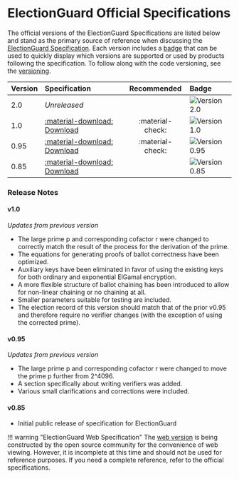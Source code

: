 # ElectionGuard Official Specifications 

The official versions of the ElectionGuard Specifications are listed below and stand as the primary source of reference when discussing the [ElectionGuard Specification]. Each version includes a [badge] that can be used to quickly display which versions are supported or used by products following the specification. To follow along with the code versioning, see the [versioning].


Version | Specification                                  | Recommended      | Badge       
:------ |:-----------------------------------------------|:----------------:| :-----------
2.0     | _Unreleased_                                   |                  | ![Version 2.0][badge-2.0]
1.0     | [:material-download: Download][spec-1.0]       | :material-check: | ![Version 1.0][badge-1.0]
0.95    | [:material-download: Download][spec-0.95]      | :material-check: | ![Version 0.95][badge-0.95]
0.85    | [:material-download: Download][spec-0.85]      |                  | ![Version 0.85][badge-0.85]


### Release Notes

#### v1.0

_Updates from previous version_

- The large prime p and corresponding cofactor r were changed to correctly match the result of the process for the derivation of the prime.
- The equations for generating proofs of ballot correctness have been optimized.
- Auxiliary keys have been eliminated in favor of using the existing keys for both ordinary and exponential ElGamal encryption.
- A more flexible structure of ballot chaining has been introduced to allow for non-linear chaining or no chaining at all.
- Smaller parameters suitable for testing are included.
- The election record of this version should match that of the prior v0.95 and therefore require no verifier changes (with the exception of using the corrected prime).

#### v0.95

_Updates from previous version_

- The large prime p and corresponding cofactor r were changed to move the prime p further from 2^4096.
- A section specifically about writing verifiers was added.
- Various small clarifications and corrections were included.
 

#### v0.85

- Initial public release of specification for ElectionGuard

!!! warning "ElectionGuard Web Specification"
    The [web version] is being constructed by the open source community for the convenience of web viewing. However, it is incomplete at this time and should not be used for reference purposes. If you need a complete reference, refer to the official specifications.



<!-- Links -->
[ElectionGuard Specification]: ../overview/Glossary/#electionguard-specification
[badge]: ../develop/Badges/
[versioning]: ../develop/Versioning.md
[web version]: ./web/1_Overview.md

[badge-2.0]: https://img.shields.io/badge/🗳%20ElectionGuard-v2.0-yellow

[badge-1.0]: https://img.shields.io/badge/🗳%20ElectionGuard-v1.0-green
[spec-1.0]: https://github.com/microsoft/electionguard/releases/download/v1.0/EG_spec_v1_0.pdf "Election Guard Specification 1.0"

[badge-0.95]: https://img.shields.io/badge/🗳%20ElectionGuard-v0.95-green
[spec-0.95]: https://github.com/microsoft/electionguard/releases/download/v0.95.0/EG_spec_v0_95.pdf "Election Guard Specification 0.95"

[badge-0.85]: https://img.shields.io/badge/🗳%20ElectionGuard-v0.85-red
[spec-0.85]: https://github.com/microsoft/electionguard/releases/download/v0.85.0/EG_spec_V0_85.pdf "Election Guard Specification 0.85"

